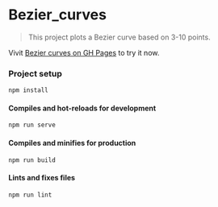 # Bezier_curves

> This project plots a Bezier curve based on 3-10 points.
 
Vivit [Bezier curves on GH Pages](https://burnedscarecrow.github.io/bezier_curves/) to try it now.

### Project setup
```
npm install
```

#### Compiles and hot-reloads for development
```
npm run serve
```

#### Compiles and minifies for production
```
npm run build
```

#### Lints and fixes files
```
npm run lint
```
